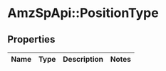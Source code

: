 # AmzSpApi::PositionType

## Properties
Name | Type | Description | Notes
------------ | ------------- | ------------- | -------------

